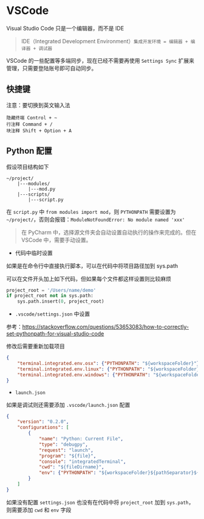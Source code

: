 # VSCode

Visual Studio Code 只是一个编辑器，而不是 IDE

> IDE（Integrated Development Environment）`集成开发环境 = 编辑器 + 编译器 + 调试器`

VSCode 的一些配置等多端同步，现在已经不需要再使用 `Settings Sync` 扩展来管理，只需要登陆账号即可自动同步。

## 快捷键

注意：要切换到英文输入法

```text
隐藏终端 Control + ~
行注释 Command + /
块注释 Shift + Option + A
```

## Python 配置

假设项目结构如下

```text
~/project/
    |---modules/
        |---mod.py
    |---scripts/
        |---script.py
```

在 `script.py` 中 `from modules import mod`，则 `PYTHONPATH` 需要设置为 `~/project/`，否则会报错：`ModuleNotFoundError: No module named 'xxx'`

> 在 PyCharm 中，选择源文件夹会自动设置自动执行的操作来完成的。但在 VSCode 中，需要手动设置。

- 代码中临时设置

如果是在命令行中直接执行脚本，可以在代码中将项目路径加到 sys.path

可以在文件开头加上如下代码，但如果每个文件都这样设置则比较麻烦

```python
project_root = '/Users/name/demo'
if project_root not in sys.path:
    sys.path.insert(0, project_root)
```

- `.vscode/settings.json` 中设置

参考：<https://stackoverflow.com/questions/53653083/how-to-correctly-set-pythonpath-for-visual-studio-code>

修改后需要重新加载项目

```json
{
    "terminal.integrated.env.osx": {"PYTHONPATH": "${workspaceFolder}"},
    "terminal.integrated.env.linux": {"PYTHONPATH": "${workspaceFolder}"},
    "terminal.integrated.env.windows": {"PYTHONPATH": "${workspaceFolder}"}
}
```

- `launch.json`

如果是调试则还需要添加 `.vscode/launch.json` 配置

```json
{
    "version": "0.2.0",
    "configurations": [
        {
            "name": "Python: Current File",
            "type": "debugpy",
            "request": "launch",
            "program": "${file}",
            "console": "integratedTerminal",
            "cwd": "${fileDirname}",
            "env": {"PYTHONPATH": "${workspaceFolder}${pathSeparator}${env:PYTHONPATH}"}
        }
    ]
}
```

如果没有配置 `settings.json` 也没有在代码中将 `project_root` 加到 `sys.path`，则需要添加 `cwd` 和 `env` 字段
